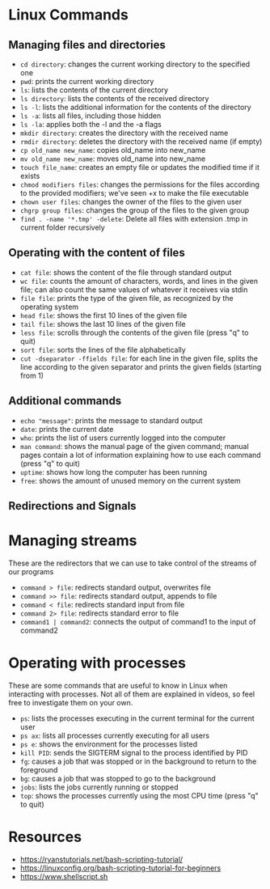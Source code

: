 # Linux Commands

## Managing files and directories
- `cd directory`: changes the current working directory to the specified one
- `pwd`: prints the current working directory
- `ls`: lists the contents of the current directory
- `ls directory`: lists the contents of the received directory
- `ls -l`: lists the additional information for the contents of the directory
- `ls -a`: lists all files, including those hidden
- `ls -la`: applies both the -l and the -a flags
- `mkdir directory`: creates the directory with the received name
- `rmdir directory`: deletes the directory with the received name (if empty)
- `cp old_name new_name`: copies old_name into new_name
- `mv old_name new_name`: moves old_name into new_name
- `touch file_name`: creates an empty file or updates the modified time if it exists
- `chmod modifiers files`: changes the permissions for the files according to the provided modifiers; we've seen +x to make the file executable
- `chown user files`: changes the owner of the files to the given user
- `chgrp group files`: changes the group of the files to the given group
- `find . -name '*.tmp' -delete`: Delete all files with extension .tmp in current folder recursively

## Operating with the content of files
- `cat file`: shows the content of the file through standard output
- `wc file`: counts the amount of characters, words, and lines in the given file; can also count the same values of whatever it receives via stdin
- `file file`: prints the type of the given file, as recognized by the operating system
- `head file`: shows the first 10 lines of the given file
- `tail file`: shows the last 10 lines of the given file
- `less file`: scrolls through the contents of the given file (press "q" to quit)
- `sort file`: sorts the lines of the file alphabetically
- `cut -dseparator -ffields file`: for each line in the given file, splits the line according to the given separator and prints the given fields (starting from 1)

## Additional commands
- `echo "message"`: prints the message to standard output
- `date`: prints the current date
- `who`: prints the list of users currently logged into the computer
- `man command`: shows the manual page of the given command; manual pages contain a lot of information explaining how to use each command (press "q" to quit)
- `uptime`: shows how long the computer has been running
- `free`: shows the amount of unused memory on the current system

## Redirections and Signals
# Managing streams
These are the redirectors that we can use to take control of the streams of our programs

- `command > file`: redirects standard output, overwrites file
- `command >> file`: redirects standard output, appends to file
- `command < file`: redirects standard input from file
- `command 2> file`: redirects standard error to file
- `command1 | command2`: connects the output of command1 to the input of command2

# Operating with processes
These are some commands that are useful to know in Linux when interacting with processes. Not all of them are explained in videos, so feel free to investigate them on your own.

- `ps`: lists the processes executing in the current terminal for the current user
- `ps ax`: lists all processes currently executing for all users
- `ps e`: shows the environment for the processes listed
- `kill PID`: sends the SIGTERM signal to the process identified by PID
- `fg`: causes a job that was stopped or in the background to return to the foreground
- `bg`: causes a job that was stopped to go to the background
- `jobs`: lists the jobs currently running or stopped
- `top`: shows the processes currently using the most CPU time (press "q" to quit)

# Resources
- https://ryanstutorials.net/bash-scripting-tutorial/
- https://linuxconfig.org/bash-scripting-tutorial-for-beginners
- https://www.shellscript.sh
